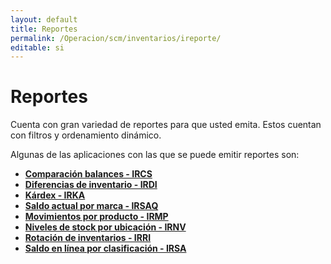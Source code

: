 ```yaml
---
layout: default
title: Reportes
permalink: /Operacion/scm/inventarios/ireporte/
editable: si
---
```


# Reportes  

Cuenta con gran variedad de reportes para que usted emita. Estos cuentan con filtros y ordenamiento dinámico.  

Algunas de las aplicaciones con las que se puede emitir reportes son:  

* [**Comparación balances - IRCS**](http://docs.oasiscom.com/Operacion/scm/inventarios/ireporte/ircs)  
* [**Diferencias de inventario - IRDI**](http://docs.oasiscom.com/Operacion/scm/inventarios/ireporte/irdi)  
* [**Kárdex - IRKA**](http://docs.oasiscom.com/Operacion/scm/inventarios/ireporte/irka)  
* [**Saldo actual por marca - IRSAQ**](http://docs.oasiscom.com/Operacion/scm/inventarios/ireporte/irsaq)  
* [**Movimientos por producto - IRMP**](http://docs.oasiscom.com/Operacion/scm/inventarios/ireporte/irmp)  
* [**Niveles de stock por ubicación - IRNV**](http://docs.oasiscom.com/Operacion/scm/inventarios/ireporte/irnv)  
* [**Rotación de inventarios - IRRI**](http://docs.oasiscom.com/Operacion/scm/inventarios/ireporte/irri)  
* [**Saldo en línea por clasificación - IRSA**](http://docs.oasiscom.com/Operacion/scm/inventarios/ireporte/irsa)


